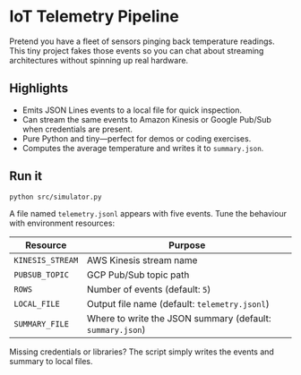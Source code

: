 # IoT Telemetry Pipeline

Pretend you have a fleet of sensors pinging back temperature readings. This tiny project fakes those events so you can chat about streaming architectures without spinning up real hardware.

## Highlights

- Emits JSON Lines events to a local file for quick inspection.
- Can stream the same events to Amazon Kinesis or Google Pub/Sub when credentials are present.
- Pure Python and tiny—perfect for demos or coding exercises.
- Computes the average temperature and writes it to `summary.json`.

## Run it

```bash
python src/simulator.py
```

A file named `telemetry.jsonl` appears with five events. Tune the behaviour with environment resources:

| Resource | Purpose |
|---------|---------|
| `KINESIS_STREAM` | AWS Kinesis stream name |
| `PUBSUB_TOPIC` | GCP Pub/Sub topic path |
| `ROWS` | Number of events (default: `5`) |
| `LOCAL_FILE` | Output file name (default: `telemetry.jsonl`) |
| `SUMMARY_FILE` | Where to write the JSON summary (default: `summary.json`) |

Missing credentials or libraries? The script simply writes the events and summary to local files.
